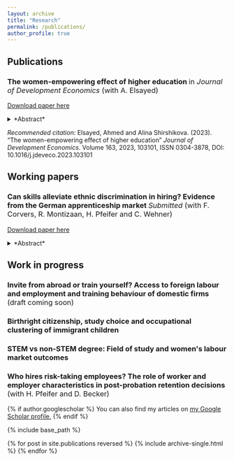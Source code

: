 ```yaml
---
layout: archive
title: "Research"
permalink: /publications/
author_profile: true
---
```

## Publications

### The women-empowering effect of higher education <span style="font-weight:normal">in *Journal of Development Economics* (with A. Elsayed)</span>
[Download paper here](http://alina-shirshikova.github.io/files/paper1_education.pdf)

<details>
<summary> *Abstract* </summary>
We examine the effects of the large-scale construction of public universities in Egypt during the 1960s and 1970s. We found that opening a local university increased the likelihood of obtaining higher education degrees and had long-lasting positive effects on the labour market and marriage outcomes, particularly for women. We give insights on internal migration as a channel and show that migration prior to the university enrollment age decreased while migration after that age increased as an outcome of university construction. Local universities reduced men’s migration for study and women’s migration for early marriage. The paper highlights the importance of increasing access to higher education for positive social and labour outcomes, especially for women.
</details>
  
*Recommended citation:* Elsayed, Ahmed and Alina Shirshikova. (2023). “The women-empowering effect of higher education” *Journal of Development Economics*. Volume 163, 2023, 103101, ISSN 0304-3878, DOI: 10.1016/j.jdeveco.2023.103101

## Working papers

### Can skills alleviate ethnic discrimination in hiring? Evidence from the German apprenticeship market <span style="font-weight:normal">*Submitted* (with F. Corvers, R. Montizaan, H. Pfeifer and C. Wehner)</span>
[Download paper here](http://alina-shirshikova.github.io/files/paper2_skills.pdf)

<details>
<summary> *Abstract* </summary>
One of the major strategies to tackle the issue of labour shortages across European countries is to promote labour mobility and attract individuals from both within and outside of Europe. However, ethnic discrimination can serve as a substantial barrier, rendering attempts to attract people from abroad less efficient. In this study, we investigate whether the social, digital, and analytical skills of job applicants, as well as their knowledge about the profession, can mitigate ethnic disparities in entry-level positions in the labour market. We conducted a survey experiment among a large, nationally representative sample of German firms that hire apprentices. We asked recruiters to evaluate the probability of inviting fictitious applicants to a job interview based on randomised characteristics, including ethnicity, skill quality, gender, time of residence, and education level. Our results show heterogeneous effects of skills on ethnic discrimination. While social skills help alleviate discrimination, our results also indicate that discrimination intensifies at higher levels of knowledge about the profession, implying greater disparities due to ethnic discrimination at the top of the skill distribution. We also show that the effect of skills differs depending on the ethnicity of the applicant.
</details>

## Work in progress

### Invite from abroad or train yourself? Access to foreign labour and employment and training behaviour of domestic firms  <span style="font-weight:normal">(draft coming soon)</span>  


### Birthright citizenship, study choice and occupational clustering of immigrant children

### STEM vs non-STEM degree: Field of study and women's labour market outcomes

### Who hires risk-taking employees? The role of worker and employer characteristics in post-probation retention decisions  <span style="font-weight:normal">(with H. Pfeifer and D. Becker)</span>   


{% if author.googlescholar %}
  You can also find my articles on <u><a href="{{author.googlescholar}}">my Google Scholar profile</a>.</u>
{% endif %}

{% include base_path %}

{% for post in site.publications reversed %}
  {% include archive-single.html %}
{% endfor %}
